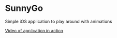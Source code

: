 # SunnyGo
Simple iOS application to play around with animations

<a href="https://drive.google.com/file/d/0B_y2aA0CbvG0RWNFYTVJZ09nMUk/view" target="_blank">Video of application in action </a>
